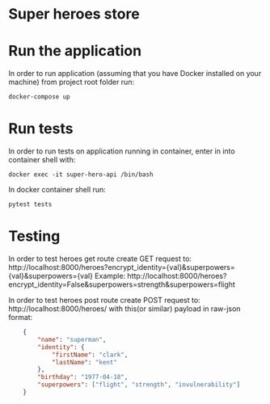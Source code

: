 # Super heroes store

# Run the application
In order to run application (assuming that you have Docker installed on your machine) from project root folder run:
```shell
docker-compose up
```

# Run tests
In order to run tests on application running in container, enter in into container shell with:
```shell
docker exec -it super-hero-api /bin/bash
```
In docker container shell run:
```shell
pytest tests
```

# Testing
In order to test heroes get route create GET request to:
http://localhost:8000/heroes?encrypt_identity={val}&superpowers={val}&superpowers={val}
Example:
http://localhost:8000/heroes?encrypt_identity=False&superpowers=strength&superpowers=flight


In order to test heroes post route create POST request to:
http://localhost:8000/heroes/
with this(or similar) payload in raw-json format:
```json
    {
        "name": "superman",
        "identity": {
            "firstName": "clark",
            "lastName": "kent"
        },
        "birthday": "1977-04-18",
        "superpowers": ["flight", "strength", "invulnerability"]
    }
```
